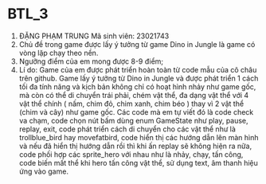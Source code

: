# BTL_3
1. ĐẶNG PHẠM TRUNG
   Mã sinh viên: 23021743
2. Chủ đề trong game được lấy ý tưởng từ game Dino in Jungle là game có vòng lặp chạy theo nền.
3. Ngưỡng điểm của em mong được 8-9 điểm;
4. Lí do: Game của em được phát triển hoàn toàn từ code mẫu của cô châu trên github.
          Game lấy ý tưởng từ Dino in Jungle và được phát triển 1 cách tối đa tính năng và kịch bản không chỉ có hoạt hình nhảy như game gốc, mà còn có thể di chuyển trái phải, chém vật thể, đa dạng vật thể với 4 vật thể chính ( nấm, chim đỏ, chim xanh, chim béo ) thay vì 2 vật thể (chim và cây) như game gốc. 
           Các code mà em tự viết đó là code check va chạm, code chọn nút bấm dùng enum GameState như play, pause, replay, exit, code phát triển cách di chuyển cho các vật thể như là trollblue_bird  hay movefatbird, code hiển thị các hướng dẫn lên màn hình và nếu đã hiển thị hướng dẫn rồi thì khi ấn replay sẽ không hiện ra nữa, code phối hợp các sprite_hero với nhau như là nhảy, chạy, tấn công, code biến mất thể khi hero tấn công vật thể, sử dụng text, âm thanh hiệu ứng vào game.
